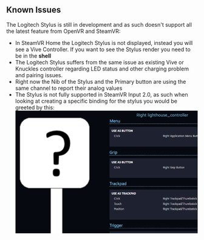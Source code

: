 ## Known Issues

The Logitech Stylus is still in development and as such doesn't support all the latest feature from OpenVR and SteamVR:
- In SteamVR Home the Logitech Stylus is not displayed, instead you will see a Vive Controller. If you want to see the Stylus render you need to be in the **shell**
- The Logitech Stylus suffers from the same issue as existing Vive or Knuckles controller regarding LED status and other charging problem and pairing issues.
- Right now the Nib of the Stylus and the Primary button are using the same channel to report their analog values
- The Stylus is not fully supported in SteamVR Input 2.0, as such when looking at creating a specific binding for the stylus you would be greeted by this:
![Button Layout](../../resources/LighthouseController.PNG)

